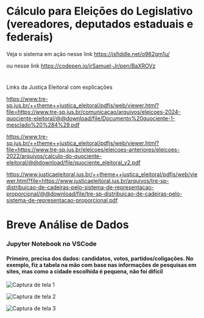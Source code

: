 # Cálculo para Eleições do Legislativo (vereadores, deputados estaduais e federais)

Veja o sistema em ação nesse link
https://jsfiddle.net/o962gm1u/

ou nesse link
https://codepen.io/jrSamuel-Jr/pen/BaXROVz

#

Links da Justiça Eleitoral com explicações

https://www.tre-sp.jus.br/++theme++justica_eleitoral/pdfjs/web/viewer.html?file=https://www.tre-sp.jus.br/comunicacao/arquivos/eleicoes-2024-quociente-eleitoral/@@download/file/Documento%20quociente-1-mesclado%20%284%29.pdf

https://www.tre-sp.jus.br/++theme++justica_eleitoral/pdfjs/web/viewer.html?file=https://www.tre-sp.jus.br/eleicoes/eleicoes-anteriores/eleicoes-2022/arquivos/calculo-do-quociente-eleitoral/@@download/file/quociente_eleitoral_v2.pdf

https://www.justicaeleitoral.jus.br/++theme++justica_eleitoral/pdfjs/web/viewer.html?file=https://www.justicaeleitoral.jus.br/arquivos/tre-sp-distribuicao-de-cadeiras-pelo-sistema-de-representacao-proporcional/@@download/file/tre-sp-distribuicao-de-cadeiras-pelo-sistema-de-representacao-proporcional.pdf


#
#
# Breve Análise de Dados
### Jupyter Notebook no VSCode
#### Primeiro, precisa dos dados: candidatos, votos, partidos/coligações. No exemplo, fiz a tabela na mão com base nas informações de pesquisas em sites, mas como a cidade escolhida é pequena, não foi difícil

![Captura de tela 1](https://github.com/user-attachments/assets/80e65ae4-9a38-40c8-ae4d-212f0d422ee7)

![Captura de tela 2](https://github.com/user-attachments/assets/dc072371-5ea3-44f2-9d50-9f46e4605aed)

![Captura de tela 3](https://github.com/user-attachments/assets/19792f87-3848-4c37-98b3-e611f75623a1)


#
